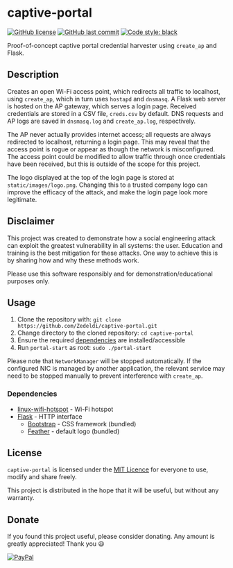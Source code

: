 # captive-portal

[![GitHub license](https://img.shields.io/github/license/Zedeldi/captive-portal?style=flat-square)](https://github.com/Zedeldi/captive-portal/blob/master/LICENSE) [![GitHub last commit](https://img.shields.io/github/last-commit/Zedeldi/captive-portal?style=flat-square)](https://github.com/Zedeldi/captive-portal/commits) [![Code style: black](https://img.shields.io/badge/code%20style-black-000000.svg?style=flat-square)](https://github.com/psf/black)

Proof-of-concept captive portal credential harvester using `create_ap` and Flask.

## Description

Creates an open Wi-Fi access point, which redirects all traffic to localhost, using `create_ap`, which in turn uses `hostapd` and `dnsmasq`.
A Flask web server is hosted on the AP gateway, which serves a login page.
Received credentials are stored in a CSV file, `creds.csv` by default.
DNS requests and AP logs are saved in `dnsmasq.log` and `create_ap.log`, respectively.

The AP never actually provides internet access; all requests are always redirected to localhost, returning a login page.
This may reveal that the access point is rogue or appear as though the network is misconfigured.
The access point could be modified to allow traffic through once credentials have been received, but this is outside of the scope for this project.

The logo displayed at the top of the login page is stored at `static/images/logo.png`.
Changing this to a trusted company logo can improve the efficacy of the attack, and make the login page look more legitimate.

## Disclaimer

This project was created to demonstrate how a social engineering attack can exploit the greatest vulnerability in all systems: the user.
Education and training is the best mitigation for these attacks.
One way to achieve this is by sharing how and why these methods work.

Please use this software responsibly and for demonstration/educational purposes only.

## Usage

1. Clone the repository with: `git clone https://github.com/Zedeldi/captive-portal.git`
2. Change directory to the cloned repository: `cd captive-portal`
3. Ensure the required [dependencies](#dependencies) are installed/accessible
4. Run `portal-start` as root: `sudo ./portal-start`

Please note that `NetworkManager` will be stopped automatically.
If the configured NIC is managed by another application, the relevant service may need to be stopped manually to prevent interference with `create_ap`.

### Dependencies

- [linux-wifi-hotspot](https://github.com/lakinduakash/linux-wifi-hotspot) - Wi-Fi hotspot
- [Flask](https://pypi.org/project/Flask/) - HTTP interface
  - [Bootstrap](https://getbootstrap.com/) - CSS framework (bundled)
  - [Feather](https://feathericons.com/) - default logo (bundled)

## License

`captive-portal` is licensed under the [MIT Licence](https://mit-license.org/) for everyone to use, modify and share freely.

This project is distributed in the hope that it will be useful, but without any warranty.

## Donate

If you found this project useful, please consider donating. Any amount is greatly appreciated! Thank you :smiley:

[![PayPal](https://www.paypalobjects.com/webstatic/mktg/Logo/pp-logo-150px.png)](https://paypal.me/ZackDidcott)

